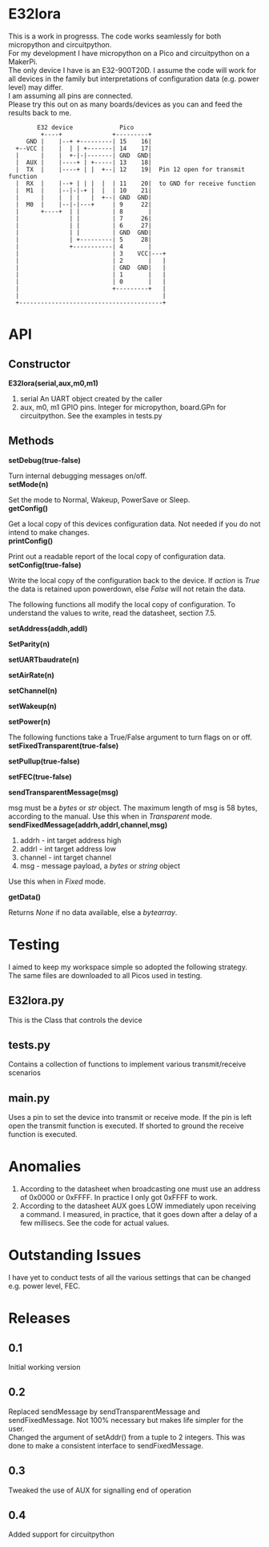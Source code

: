# E32lora
This is a work in progresss. The code works seamlessly for both micropython and circuitpython.  
For my development I have micropython on a Pico and circuitpython on a MakerPi.  
The only device I have is an E32-900T20D. I assume the code will work for all devices in the family but interpretations of configuration data (e.g. power level) may differ.  
I am assuming all pins are connected.  
Please try this out on as many boards/devices as you can and feed the results back to me.
```
        E32 device             Pico      
         +----+              +---------+
     GND |    |--+ +---------| 15    16|
  +--VCC |    |  | | +-------| 14    17|  
  |      |    |  +-|-|-------| GND  GND|           
  |  AUX |    |----+ | +-----| 13    18|
  |  TX  |    |----+ | |  +--| 12    19|  Pin 12 open for transmit function
  |  RX  |    |--+ | | |  |  | 11    20|  to GND for receive function
  |  M1  |    |--|-|-+ |  |  | 10    21|
  |      |    |  | |   |  +--| GND  GND|  
  |  M0  |    |--|-|---+     | 9     22|
  |      +----+  | |         | 8       |
  |              | |         | 7     26|
  |              | |         | 6     27|
  |              | |         | GND  GND|  
  |              | +---------| 5     28|
  |              +-----------| 4       |
  |                          | 3    VCC|---+
  |                          | 2       |   |
  |                          | GND  GND|   |
  |                          | 1       |   |
  |                          | 0       |   |
  |                          +---------+   |
  |                                        |
  +----------------------------------------+
```
# API
## Constructor
<b>E32lora(serial,aux,m0,m1)</b><p>
<ol>
<li>serial An UART object created by the caller</li>
<li>aux, m0, m1 GPIO pins. Integer for micropython, board.GPn for circuitpython. See the examples
in tests.py</li>
</ol>

## Methods
<b>setDebug(true-false)</b><p>
Turn internal debugging messages on/off.  
<b>setMode(n)</b><p>
Set the mode to Normal, Wakeup, PowerSave or Sleep.  
<b>getConfig()</b><p>
Get a local copy of this devices configuration data. Not needed if you do not intend to make changes.  
<b>printConfig()</b><p>
Print out a readable report of the local copy of configuration data.  
<b>setConfig(true-false)</b><p>
Write the local copy of the configuration back to the device. If *action* is *True* the data is retained upon powerdown, else *False* will not retain the data.  

The following functions all modify the local copy of configuration. To understand the values to write, read the datasheet, section 7.5.  

<b>setAddress(addh,addl)</b><p>
<b>SetParity(n)</b><p>
<b>setUARTbaudrate(n)</b><p>
<b>setAirRate(n)</b><p>
<b>setChannel(n)</b><p>
<b>setWakeup(n)</b><p>
<b>setPower(n)</b><p>

The following functions take a True/False argument to turn flags on or off.  
<b>setFixedTransparent(true-false)</b><p>
<b>setPullup(true-false)</b><p>
<b>setFEC(true-false)</b><p>

<b>sendTransparentMessage(msg)</b><p>
msg must be a *bytes* or *str* object. The maximum length of msg is 58 bytes, according to the manual. Use this when in *Transparent* mode.  
<b>sendFixedMessage(addrh,addrl,channel,msg)</b><p>
<ol>
<li>addrh - int target address high</li>  
<li>addrl - int  target address low  </li> 
<li>channel - int  target channel  </li> 
<li>msg - message payload, a <i>bytes</i> or <i>string</i> object</li>
</ol>
Use this when in <i>Fixed</i> mode.<p>
<b>getData()</b><p>
Returns <i>None</i> if no data available, else a <i>bytearray</i>.

# Testing
I aimed to keep my workspace simple so adopted the following strategy.  
The same files are downloaded to all Picos used in testing.
## E32lora.py
This is the Class that controls the device
## tests.py
Contains a collection of functions to implement various transmit/receive scenarios
## main.py
Uses a pin to set the device into transmit or receive mode. If the pin is left open the transmit function is executed. If shorted to ground the receive function is executed.
# Anomalies
<ol>
<li>According to the datasheet when broadcasting one must use an address of 0x0000 or 0xFFFF. In practice I only got 0xFFFF to work.</li>
<li>According to the datasheet AUX goes LOW immediately upon receiving a command. I measured, in practice, that it goes down
after a delay of a few millisecs. See the code for actual values.</li>
</ol>

# Outstanding Issues
I have yet to conduct tests of all the various settings that can be changed e.g. power level, FEC.
# Releases
## 0.1
Initial working version
## 0.2
Replaced sendMessage by sendTransparentMessage and sendFixedMessage. Not 100% necessary but makes life simpler for the user.  
Changed the argument of setAddr() from a tuple to 2 integers. This was done to make a consistent interface to sendFixedMessage.  
## 0.3
Tweaked the use of AUX for signalling end of operation
## 0.4
Added support for circuitpython
